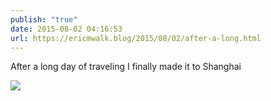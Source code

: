 ```yaml
---
publish: "true"
date: 2015-08-02 04:16:53
url: https://ericmwalk.blog/2015/08/02/after-a-long.html
---
```


After a long day of traveling I finally made it to Shanghai

![](https://ericmwalk.blog/uploads/2022/d3cd344aca.jpg)